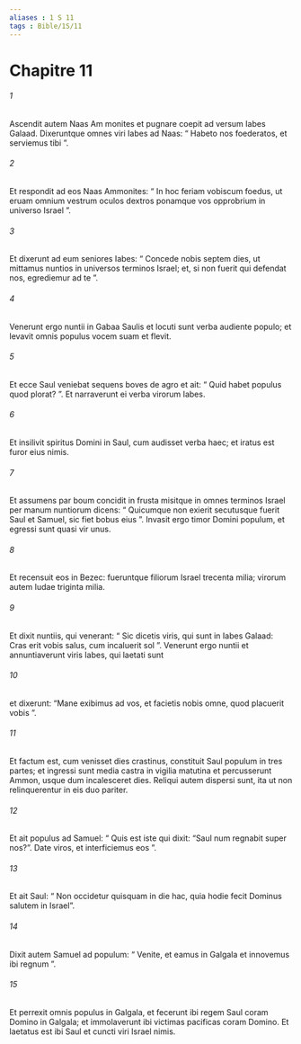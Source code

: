 ```yaml
---
aliases : 1 S 11
tags : Bible/1S/11
---
```


# Chapitre 11

###### 1
Ascendit autem Naas Am monites et pugnare coepit ad versum Iabes Galaad. Dixeruntque omnes viri Iabes ad Naas: “ Habeto nos foederatos, et serviemus tibi ”. 
###### 2
Et respondit ad eos Naas Ammonites: “ In hoc feriam vobiscum foedus, ut eruam omnium vestrum oculos dextros ponamque vos opprobrium in universo Israel ”. 
###### 3
Et dixerunt ad eum seniores Iabes: “ Concede nobis septem dies, ut mittamus nuntios in universos terminos Israel; et, si non fuerit qui defendat nos, egrediemur ad te ”. 
###### 4
Venerunt ergo nuntii in Gabaa Saulis et locuti sunt verba audiente populo; et levavit omnis populus vocem suam et flevit.
###### 5
Et ecce Saul veniebat sequens boves de agro et ait: “ Quid habet populus quod plorat? ”. Et narraverunt ei verba virorum Iabes. 
###### 6
Et insilivit spiritus Domini in Saul, cum audisset verba haec; et iratus est furor eius nimis. 
###### 7
Et assumens par boum concidit in frusta misitque in omnes terminos Israel per manum nuntiorum dicens: “ Quicumque non exierit secutusque fuerit Saul et Samuel, sic fiet bobus eius ”. Invasit ergo timor Domini populum, et egressi sunt quasi vir unus. 
###### 8
Et recensuit eos in Bezec: fueruntque filiorum Israel trecenta milia; virorum autem Iudae triginta milia. 
###### 9
Et dixit nuntiis, qui venerant: “ Sic dicetis viris, qui sunt in Iabes Galaad: Cras erit vobis salus, cum incaluerit sol ”. Venerunt ergo nuntii et annuntiaverunt viris Iabes, qui laetati sunt 
###### 10
et dixerunt: “Mane exibimus ad vos, et facietis nobis omne, quod placuerit vobis ”.
###### 11
Et factum est, cum venisset dies crastinus, constituit Saul populum in tres partes; et ingressi sunt media castra in vigilia matutina et percusserunt Ammon, usque dum incalesceret dies. Reliqui autem dispersi sunt, ita ut non relinquerentur in eis duo pariter.
###### 12
Et ait populus ad Samuel: “ Quis est iste qui dixit: “Saul num regnabit super nos?”. Date viros, et interficiemus eos ”. 
###### 13
Et ait Saul: “ Non occidetur quisquam in die hac, quia hodie fecit Dominus salutem in Israel”. 
###### 14
Dixit autem Samuel ad populum: “ Venite, et eamus in Galgala et innovemus ibi regnum ”.
###### 15
Et perrexit omnis populus in Galgala, et fecerunt ibi regem Saul coram Domino in Galgala; et immolaverunt ibi victimas pacificas coram Domino. Et laetatus est ibi Saul et cuncti viri Israel nimis.
